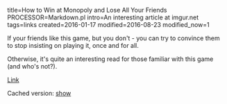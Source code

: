 title=How to Win at Monopoly and Lose All Your Friends
PROCESSOR=Markdown.pl
intro=An interesting article at imgur.net
tags=links
created=2016-01-17
modified=2016-08-23
modified_now=1


If your friends like this game, but you don't - you can try to convince them to
stop insisting on playing it, once and for all.

Otherwise, it's quite an interesting read for those familiar with this game
(and who's not?).

[Link](http://imgur.com/a/vX3zm)

Cached version: <a id="show" href="javascript:show()">show</a>

<div>
<div id="cached">
<script>
function show(a){
	var xmlhttp = new XMLHttpRequest();
	xmlhttp.open('GET', 'how-to-win-at-monopoly-and-lose-all-your-friends.xhtm', true);
	xmlhttp.onreadystatechange = function() {
		if (xmlhttp.readyState == 4) {
			if(xmlhttp.status == 200) {
				document.getElementById('cached').innerHTML=xmlhttp.responseText;
			}
		}
	}
	xmlhttp.send(null);
	document.getElementById('show').style.display='none';
}
</script>
</div>
<style>img{max-width:100%}</style>
</div>
